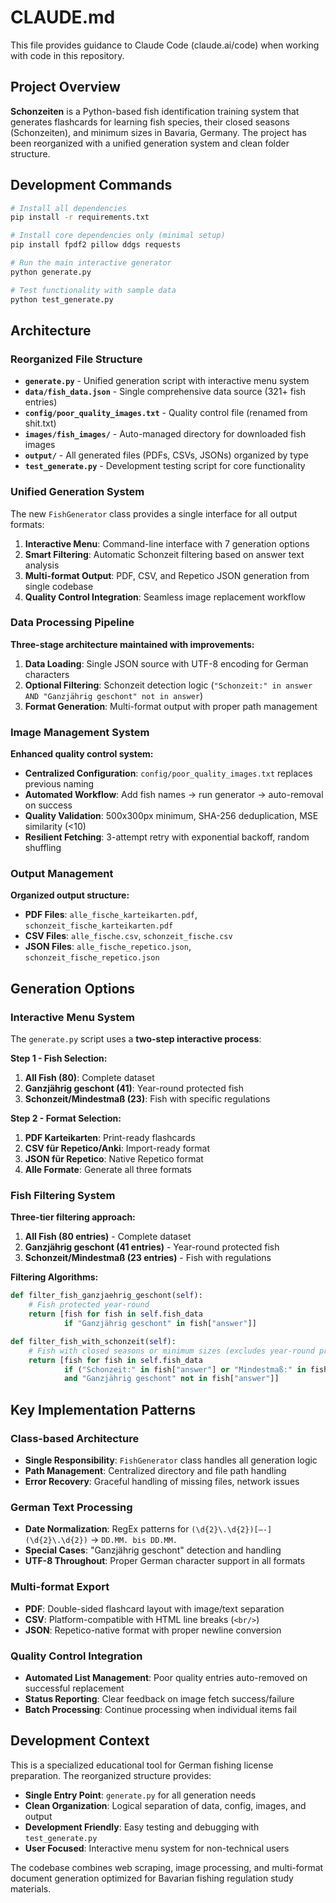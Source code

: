 # CLAUDE.md

This file provides guidance to Claude Code (claude.ai/code) when working with code in this repository.

## Project Overview

**Schonzeiten** is a Python-based fish identification training system that generates flashcards for learning fish species, their closed seasons (Schonzeiten), and minimum sizes in Bavaria, Germany. The project has been reorganized with a unified generation system and clean folder structure.

## Development Commands

```bash
# Install all dependencies
pip install -r requirements.txt

# Install core dependencies only (minimal setup)
pip install fpdf2 pillow ddgs requests

# Run the main interactive generator
python generate.py

# Test functionality with sample data
python test_generate.py
```

## Architecture

### Reorganized File Structure

- **`generate.py`** - Unified generation script with interactive menu system
- **`data/fish_data.json`** - Single comprehensive data source (321+ fish entries)
- **`config/poor_quality_images.txt`** - Quality control file (renamed from shit.txt)
- **`images/fish_images/`** - Auto-managed directory for downloaded fish images
- **`output/`** - All generated files (PDFs, CSVs, JSONs) organized by type
- **`test_generate.py`** - Development testing script for core functionality

### Unified Generation System

The new `FishGenerator` class provides a single interface for all output formats:

1. **Interactive Menu**: Command-line interface with 7 generation options
2. **Smart Filtering**: Automatic Schonzeit filtering based on answer text analysis
3. **Multi-format Output**: PDF, CSV, and Repetico JSON generation from single codebase
4. **Quality Control Integration**: Seamless image replacement workflow

### Data Processing Pipeline

**Three-stage architecture maintained with improvements:**

1. **Data Loading**: Single JSON source with UTF-8 encoding for German characters
2. **Optional Filtering**: Schonzeit detection logic (`"Schonzeit:" in answer AND "Ganzjährig geschont" not in answer`)
3. **Format Generation**: Multi-format output with proper path management

### Image Management System

**Enhanced quality control system:**

- **Centralized Configuration**: `config/poor_quality_images.txt` replaces previous naming
- **Automated Workflow**: Add fish names → run generator → auto-removal on success
- **Quality Validation**: 500x300px minimum, SHA-256 deduplication, MSE similarity (<10)
- **Resilient Fetching**: 3-attempt retry with exponential backoff, random shuffling

### Output Management

**Organized output structure:**
- **PDF Files**: `alle_fische_karteikarten.pdf`, `schonzeit_fische_karteikarten.pdf`
- **CSV Files**: `alle_fische.csv`, `schonzeit_fische.csv`
- **JSON Files**: `alle_fische_repetico.json`, `schonzeit_fische_repetico.json`

## Generation Options

### Interactive Menu System

The `generate.py` script uses a **two-step interactive process**:

**Step 1 - Fish Selection:**
1. **All Fish (80)**: Complete dataset  
2. **Ganzjährig geschont (41)**: Year-round protected fish
3. **Schonzeit/Mindestmaß (23)**: Fish with specific regulations

**Step 2 - Format Selection:**
1. **PDF Karteikarten**: Print-ready flashcards
2. **CSV für Repetico/Anki**: Import-ready format 
3. **JSON für Repetico**: Native Repetico format
4. **Alle Formate**: Generate all three formats

### Fish Filtering System

**Three-tier filtering approach:**

1. **All Fish (80 entries)** - Complete dataset
2. **Ganzjährig geschont (41 entries)** - Year-round protected fish
3. **Schonzeit/Mindestmaß (23 entries)** - Fish with regulations

**Filtering Algorithms:**
```python
def filter_fish_ganzjaehrig_geschont(self):
    # Fish protected year-round
    return [fish for fish in self.fish_data 
            if "Ganzjährig geschont" in fish["answer"]]

def filter_fish_with_schonzeit(self):
    # Fish with closed seasons or minimum sizes (excludes year-round protected)
    return [fish for fish in self.fish_data 
            if ("Schonzeit:" in fish["answer"] or "Mindestmaß:" in fish["answer"]) 
            and "Ganzjährig geschont" not in fish["answer"]]
```

## Key Implementation Patterns

### Class-based Architecture
- **Single Responsibility**: `FishGenerator` class handles all generation logic
- **Path Management**: Centralized directory and file path handling
- **Error Recovery**: Graceful handling of missing files, network issues

### German Text Processing
- **Date Normalization**: RegEx patterns for `(\d{2}\.\d{2})[–-](\d{2}\.\d{2})` → `DD.MM. bis DD.MM.`
- **Special Cases**: "Ganzjährig geschont" detection and handling
- **UTF-8 Throughout**: Proper German character support in all formats

### Multi-format Export
- **PDF**: Double-sided flashcard layout with image/text separation
- **CSV**: Platform-compatible with HTML line breaks (`<br/>`) 
- **JSON**: Repetico-native format with proper newline conversion

### Quality Control Integration
- **Automated List Management**: Poor quality entries auto-removed on successful replacement
- **Status Reporting**: Clear feedback on image fetch success/failure
- **Batch Processing**: Continue processing when individual items fail

## Development Context

This is a specialized educational tool for German fishing license preparation. The reorganized structure provides:

- **Single Entry Point**: `generate.py` for all generation needs
- **Clean Organization**: Logical separation of data, config, images, and output
- **Development Friendly**: Easy testing and debugging with `test_generate.py`
- **User Focused**: Interactive menu system for non-technical users

The codebase combines web scraping, image processing, and multi-format document generation optimized for Bavarian fishing regulation study materials.